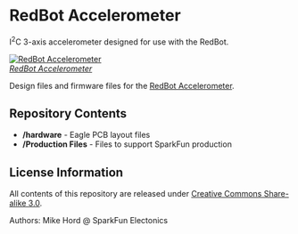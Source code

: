 RedBot Accelerometer
==================

I<sup>2</sup>C 3-axis accelerometer designed for use with the RedBot.

[![RedBot Accelerometer](https://dlnmh9ip6v2uc.cloudfront.net/images/products/1/1/7/7/0/11770-02_medium.jpg)  
*RedBot Accelerometer*](https://www.sparkfun.com/products/11770)

Design files and firmware files for the [RedBot Accelerometer](https://www.sparkfun.com/products/11770).

Repository Contents
-------------------

* **/hardware** - Eagle PCB layout files
* **/Production Files** - Files to support SparkFun production


License Information
-------------------

All contents of this repository are released under [Creative Commons Share-alike 3.0](http://creativecommons.org/licenses/by-sa/3.0/).

Authors: Mike Hord @ SparkFun Electonics
